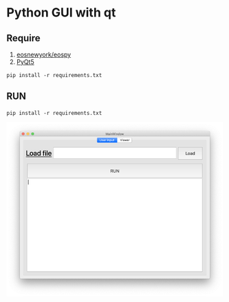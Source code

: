 # Python GUI with qt

## Require
1. [eosnewyork/eospy](https://github.com/eosnewyork/eospy.git)
2. [PyQt5](https://pypi.org/project/PyQt5/)

```sheel=
pip install -r requirements.txt
```

## RUN

```sheel=
pip install -r requirements.txt
```


![image](../images/ui1.png)

